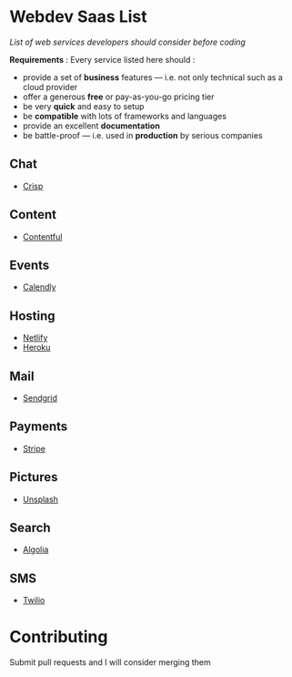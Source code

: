# Webdev Saas List
_List of web services developers should consider before coding_

__Requirements__ : Every service listed here should :

* provide a set of __business__ features — i.e. not only technical such as a cloud provider
* offer a generous __free__ or pay-as-you-go pricing tier
* be very __quick__ and easy to setup
* be __compatible__ with lots of frameworks and languages
* provide an excellent __documentation__
* be battle-proof — i.e. used in __production__ by serious companies

## Chat

* [Crisp](https://crisp.chat)

## Content

* [Contentful](https://www.contentful.com)

## Events

* [Calendly](https://calendly.com)

## Hosting

* [Netlify](https://www.netlify.com/)
* [Heroku](https://www.heroku.com/)

## Mail

* [Sendgrid](https://sendgrid.com)

## Payments

* [Stripe](https://stripe.com)

## Pictures

* [Unsplash](https://unsplash.com/)

## Search

* [Algolia](https://www.algolia.com)

## SMS

* [Twilio](https://www.twilio.com/)


# Contributing

Submit pull requests and I will consider merging them
